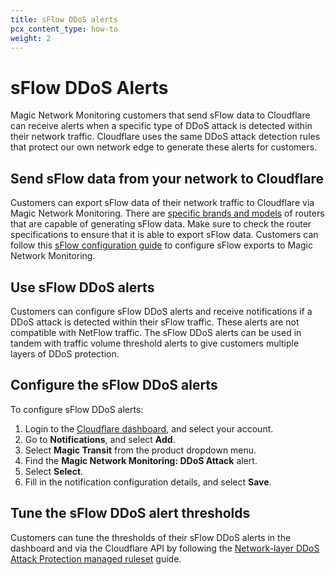 ```yaml
---
title: sFlow DDoS alerts
pcx_content_type: how-to
weight: 2
---
```


# sFlow DDoS Alerts

Magic Network Monitoring customers that send sFlow data to Cloudflare can receive alerts when a specific type of DDoS attack is detected within their network traffic. Cloudflare uses the same DDoS attack detection rules that protect our own network edge to generate these alerts for customers.

## Send sFlow data from your network to Cloudflare

Customers can export sFlow data of their network traffic to Cloudflare via Magic Network Monitoring. There are [specific brands and models](/magic-network-monitoring/routers/supported-routers/) of routers that are capable of generating sFlow data. Make sure to check the router specifications to ensure that it is able to export sFlow data. Customers can follow this [sFlow configuration guide](/magic-network-monitoring/routers/sflow-config/) to configure sFlow exports to Magic Network Monitoring.

## Use sFlow DDoS alerts

Customers can configure sFlow DDoS alerts and receive notifications if a DDoS attack is detected within their sFlow traffic. These alerts are not compatible with NetFlow traffic. The sFlow DDoS alerts can be used in tandem with traffic volume threshold alerts to give customers multiple layers of DDoS protection.

## Configure the sFlow DDoS alerts

To configure sFlow DDoS alerts:

1. Login to the [Cloudflare dashboard](https://dash.cloudflare.com/login), and select your account.
2. Go to **Notifications**, and select **Add**.
3. Select **Magic Transit** from the product dropdown menu.
4. Find the **Magic Network Monitoring: DDoS Attack** alert.
5. Select **Select**.
6. Fill in the notification configuration details, and select **Save**.

## Tune the sFlow DDoS alert thresholds

Customers can tune the thresholds of their sFlow DDoS alerts in the dashboard and via the Cloudflare API by following the [Network-layer DDoS Attack Protection managed ruleset](/ddos-protection/managed-rulesets/network/) guide.